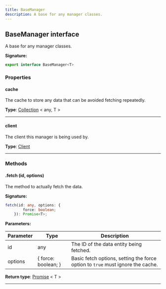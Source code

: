 ```yaml
---
title: BaseManager
description: A base for any manager classes.
---
```


## BaseManager interface

A base for any manager classes.

**Signature:**

```ts
export interface BaseManager<T> 
```

### Properties

#### cache

The cache to store any data that can be avoided fetching repeatedly.



**Type**: [Collection](https://discord.js.org/#/docs/collection/stable/class/Collection) \< any, T \>

---

#### client

The client this manager is being used by.



**Type**: [Client](/api/Client.md)

---

### Methods

#### .fetch (id, options)

The method to actually fetch the data.




**Signature:**

```ts
fetch(id: any, options: {
        force: boolean;
    }): Promise<T>;
```

**Parameters:**

| Parameter | Type | Description |
| --------- | ---- | ----------- |
| id | any | The ID of the data entity being fetched. |
| options | {         force: boolean;     } | Basic fetch options, setting the force option to `true` must ignore the cache. |

**Return type**: [Promise](https://developer.mozilla.org/en-US/docs/Web/JavaScript/Reference/Global_Objects/Promise) \< T \>

---

